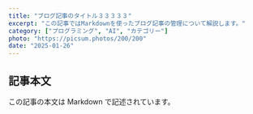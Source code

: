 ```yaml
---
title: "ブログ記事のタイトル３３３３３"
excerpt: "この記事ではMarkdownを使ったブログ記事の管理について解説します。"
category: ["プログラミング", "AI", "カテゴリー"]
photo: "https://picsum.photos/200/200"
date: "2025-01-26"
---
```


## 記事本文

この記事の本文は Markdown で記述されています。
